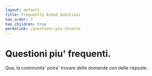 ```yaml
---
layout: default
title: Frequently Asked Questions
nav_order: 3
has_children: true
permalink: /questioni-piu-chieste
---
```


# Questioni piu' frequenti.

Qua, la communita' potra' trovare delle domande con delle risposte.

